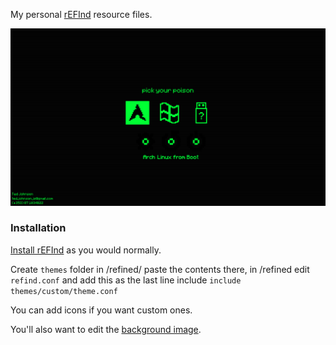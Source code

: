 
My personal [rEFInd](https://www.rodsbooks.com/refind/)  resource files.

![Screenshot](./screenshot.png)

### Installation

[Install rEFInd](https://www.rodsbooks.com/refind/installing.html) as you would normally.

Create  `themes` folder in /refined/ paste the contents there,
in /refined edit `refind.conf` and add this as the last line include  `include themes/custom/theme.conf `


You can add icons if you want custom ones.


You'll also want to edit the [background image](./background.png).
